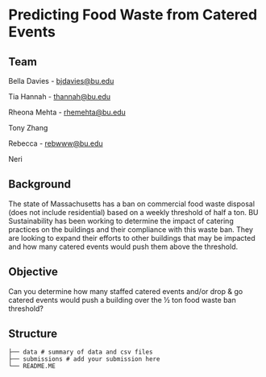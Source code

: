 # Predicting Food Waste from Catered Events 

## Team
Bella Davies - bjdavies@bu.edu

Tia Hannah - thannah@bu.edu

Rheona Mehta - rhemehta@bu.edu

Tony Zhang

Rebecca - rebwww@bu.edu

Neri

## Background 
The state of Massachusetts has a ban on commercial food waste disposal (does not include residential) based on a weekly threshold of half a ton. BU Sustainability has been working to determine the impact of catering practices on the buildings and their compliance with this waste ban. They are looking to expand their efforts to other buildings that may be impacted and how many catered events would push them above the threshold.

## Objective 
Can you determine how many staffed catered events and/or drop & go catered events would push a building over the ½ ton food waste ban threshold?

## Structure 
```
├── data # summary of data and csv files                
├── submissions # add your submission here 
└── README.ME
```
